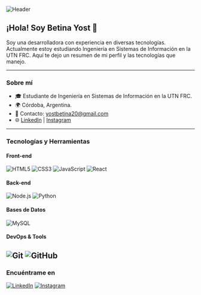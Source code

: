![Header](https://your-image-url.com/header-image)

## ¡Hola! Soy Betina Yost 👋

Soy una desarrolladora con experiencia en diversas tecnologías. Actualmente estoy estudiando Ingeniería en Sistemas de Información en la UTN FRC. Aquí te dejo un resumen de mi perfil y las tecnologías que manejo.

---

### Sobre mí

- 🎓 Estudiante de Ingeniería en Sistemas de Información en la UTN FRC.
- 🌍 Córdoba, Argentina.
- 💬 Contacto: [yostbetina20@gmail.com](mailto:yostbetina20@gmail.com)
- 🌐 [LinkedIn](https://www.linkedin.com/in/betina-yost-245ab2265) | [Instagram](https://www.instagram.com/betii.y)

---

### Tecnologías y Herramientas

#### Front-end
![HTML5](https://img.shields.io/badge/HTML5-E34F26?style=for-the-badge&logo=html5&logoColor=white)
![CSS3](https://img.shields.io/badge/CSS3-1572B6?style=for-the-badge&logo=css3&logoColor=white)
![JavaScript](https://img.shields.io/badge/JavaScript-F7DF1E?style=for-the-badge&logo=javascript&logoColor=black)
![React](https://img.shields.io/badge/React-20232A?style=for-the-badge&logo=react&logoColor=61DAFB)

#### Back-end
![Node.js](https://img.shields.io/badge/Node.js-339933?style=for-the-badge&logo=nodedotjs&logoColor=white)
![Python](https://img.shields.io/badge/Python-3776AB?style=for-the-badge&logo=python&logoColor=white)

#### Bases de Datos
![MySQL](https://img.shields.io/badge/MySQL-4479A1?style=for-the-badge&logo=mysql&logoColor=white)

#### DevOps & Tools
![Git](https://img.shields.io/badge/Git-F05032?style=for-the-badge&logo=git&logoColor=white)
![GitHub](https://img.shields.io/badge/GitHub-181717?style=for-the-badge&logo=github&logoColor=white)
---

### Encuéntrame en

[![LinkedIn](https://img.shields.io/badge/LinkedIn-0A66C2?style=for-the-badge&logo=linkedin&logoColor=white)](https://www.linkedin.com/in/betina-yost-245ab2265)
[![Instagram](https://img.shields.io/badge/Instagram-E4405F?style=for-the-badge&logo=instagram&logoColor=white)](https://www.instagram.com/bet.i.y)
